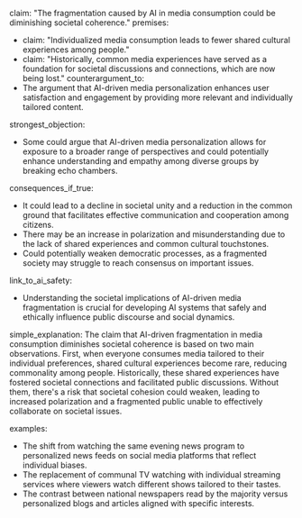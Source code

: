 claim: "The fragmentation caused by AI in media consumption could be diminishing societal coherence."
premises:
  - claim: "Individualized media consumption leads to fewer shared cultural experiences among people."
  - claim: "Historically, common media experiences have served as a foundation for societal discussions and connections, which are now being lost."
counterargument_to:
  - The argument that AI-driven media personalization enhances user satisfaction and engagement by providing more relevant and individually tailored content.

strongest_objection:
  - Some could argue that AI-driven media personalization allows for exposure to a broader range of perspectives and could potentially enhance understanding and empathy among diverse groups by breaking echo chambers.

consequences_if_true:
  - It could lead to a decline in societal unity and a reduction in the common ground that facilitates effective communication and cooperation among citizens.
  - There may be an increase in polarization and misunderstanding due to the lack of shared experiences and common cultural touchstones.
  - Could potentially weaken democratic processes, as a fragmented society may struggle to reach consensus on important issues.

link_to_ai_safety:
  - Understanding the societal implications of AI-driven media fragmentation is crucial for developing AI systems that safely and ethically influence public discourse and social dynamics.

simple_explanation:
  The claim that AI-driven fragmentation in media consumption diminishes societal coherence is based on two main observations. First, when everyone consumes media tailored to their individual preferences, shared cultural experiences become rare, reducing commonality among people. Historically, these shared experiences have fostered societal connections and facilitated public discussions. Without them, there's a risk that societal cohesion could weaken, leading to increased polarization and a fragmented public unable to effectively collaborate on societal issues.

examples:
  - The shift from watching the same evening news program to personalized news feeds on social media platforms that reflect individual biases.
  - The replacement of communal TV watching with individual streaming services where viewers watch different shows tailored to their tastes.
  - The contrast between national newspapers read by the majority versus personalized blogs and articles aligned with specific interests.